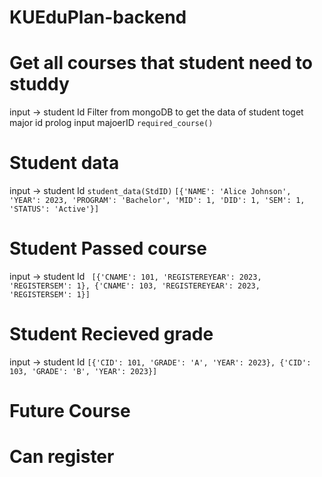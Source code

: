 # KUEduPlan-backend


# Get all courses that student need to studdy
input -> student Id
Filter from mongoDB to get the data of student toget major id
prolog input majoerID
```required_course()```

# Student data
input -> student Id
```student_data(StdID)```
```[{'NAME': 'Alice Johnson', 'YEAR': 2023, 'PROGRAM': 'Bachelor', 'MID': 1, 'DID': 1, 'SEM': 1, 'STATUS': 'Active'}]```

# Student Passed course
input -> student Id
``` [{'CNAME': 101, 'REGISTEREYEAR': 2023, 'REGISTERSEM': 1}, {'CNAME': 103, 'REGISTEREYEAR': 2023, 'REGISTERSEM': 1}]```

# Student Recieved grade
input -> student Id
```[{'CID': 101, 'GRADE': 'A', 'YEAR': 2023}, {'CID': 103, 'GRADE': 'B', 'YEAR': 2023}]```

# Future Course

# Can register